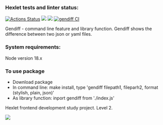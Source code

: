 ### Hexlet tests and linter status:
[![Actions Status](https://github.com/AnnaYellow/frontend-project-46/workflows/hexlet-check/badge.svg)](https://github.com/AnnaYellow/frontend-project-46/actions)
<a href="https://codeclimate.com/github/AnnaYellow/frontend-project-46/maintainability"><img src="https://api.codeclimate.com/v1/badges/9ccfe836cd12033884f3/maintainability" /></a>
<a href="https://codeclimate.com/github/AnnaYellow/frontend-project-46/test_coverage"><img src="https://api.codeclimate.com/v1/badges/9ccfe836cd12033884f3/test_coverage" /></a>
[![gendiff CI](https://github.com/AnnaYellow/frontend-project-46/actions/workflows/gendiff-CI.yml/badge.svg)](https://github.com/AnnaYellow/frontend-project-46/actions/workflows/gendiff-CI.yml)

<section>
<p>Gendiff - command line feature and library function. Gendiff shows the difference between two json or yaml files.</p>
</section>

<section>
<h3>System requirements:</h3>
<p>Node version 18.x</p>
</section>

<section>
<h3>To use package</h3>
<ul>
<li>Download package</li>
<li>In command line: make install, type 'gendiff filepath1, fileparh2, format (stylish, plain, json)'</li>
<li>As library function: inport gendiff from './index.js'</li>
</section>

<section>
<p>Hexlet frontend development study project. Level 2.</p>
</section>

<a href="https://asciinema.org/a/541022" target="_blank"><img src="https://asciinema.org/a/541022.svg" /></a>
